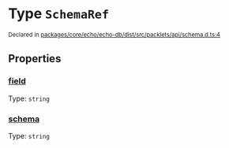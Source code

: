 # Type `SchemaRef`
<sub>Declared in [packages/core/echo/echo-db/dist/src/packlets/api/schema.d.ts:4]()</sub>




## Properties
### [field]()
Type: <code>string</code>

### [schema]()
Type: <code>string</code>